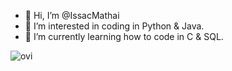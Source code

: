 - 👋 Hi, I’m @IssacMathai
- 👀 I’m interested in coding in Python & Java.
- 🌱 I’m currently learning how to code in C & SQL.

<!---
- 💞️ I’m looking to collaborate on ...
- 📫 How to reach me ...
IssacMathai/IssacMathai is a ✨ special ✨ repository because its `README.md` (this file) appears on your GitHub profile.
You can click the Preview link to take a look at your changes.
--->

<img src="https://github-readme-stats.vercel.app/api/top-langs?username=IssacMathai&show_icons=true&locale=en&layout=compact&theme=chartreuse-light" alt="ovi" />
